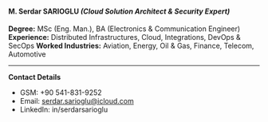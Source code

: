#### M. Serdar SARIOGLU _(Cloud Solution Architect & Security Expert)_

**Degree:** MSc (Eng. Man.), BA (Electronics & Communication Engineer)
**Experience:** Distributed Infrastructures, Cloud, Integrations, DevOps & SecOps
**Worked Industries:** Aviation, Energy, Oil & Gas, Finance, Telecom, Automotive
 
---
**Contact Details**
  * GSM: +90 541-831-9252
  * Email: serdar.sarioglu@icloud.com
  * LinkedIn: in/serdarsarioglu
